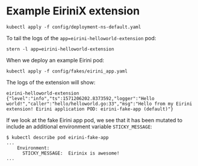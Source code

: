 # Example EiriniX extension

```plain
kubectl apply -f config/deployment-ns-default.yaml
```

To tail the logs of the `app=eirini-helloworld-extension` pod:

```plain
stern -l app=eirini-helloworld-extension
```

When we deploy an example Eirini pod:

```plain
kubectl apply -f config/fakes/eirini_app.yaml
```

The logs of the extension will show:

```plain
eirini-helloworld-extension {"level":"info","ts":1571206202.8373592,"logger":"Hello world!","caller":"hello/helloworld.go:33","msg":"Hello from my Eirini extension! Eirini application POD: eirini-fake-app (default)"}
```

If we look at the fake Eirini app pod, we see that it has been mutated to include an additional environment variable `STICKY_MESSAGE`:

```plain
$ kubectl describe pod eirini-fake-app
...
    Environment:
      STICKY_MESSAGE:  Eirinix is awesome!
...
```

